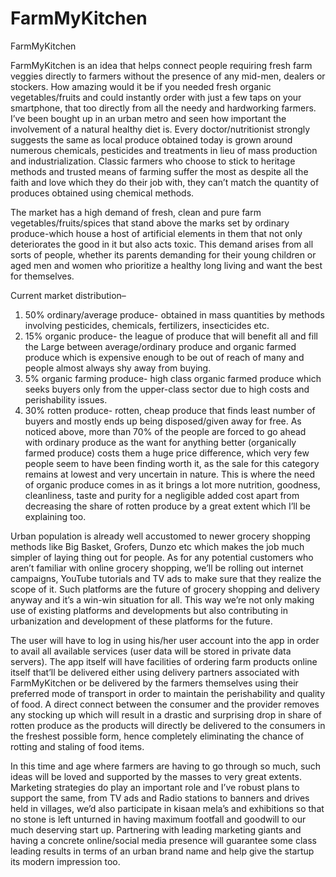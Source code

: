 # FarmMyKitchen

 FarmMyKitchen


FarmMyKitchen is an idea that helps connect people requiring fresh farm veggies directly to farmers without the presence of any mid-men, dealers or stockers. How amazing would it be if you needed fresh organic vegetables/fruits and could instantly order with just a few taps on your smartphone, that too directly from all the needy and hardworking farmers.
I’ve been bought up in an urban metro and seen how important the involvement of a natural healthy diet is. Every doctor/nutritionist strongly suggests the same as local produce obtained today is grown around numerous chemicals, pesticides and treatments in lieu of mass production and industrialization. Classic farmers who choose to stick to heritage methods and trusted means of farming suffer the most as despite all the faith and love which they do their job with, they can’t match the quantity of produces obtained using chemical methods.

The market has a high demand of fresh, clean and pure farm vegetables/fruits/spices that stand above the marks set by ordinary produce-which house a host of artificial elements in them that not only deteriorates the good in it but also acts toxic. This demand arises from all sorts of people, whether its parents demanding for their young children or aged men and women who prioritize a healthy long living and want the best for themselves.



Current market distribution–

1) 50% ordinary/average produce- obtained in mass quantities by methods involving pesticides, chemicals, fertilizers, insecticides etc.
2) 15% organic produce- the league of produce that will benefit all and fill the Large between average/ordinary produce and organic farmed produce which is expensive enough to be out of reach of many and people almost always shy away from buying.
3) 5% organic farming produce- high class organic farmed produce which seeks buyers only from the upper-class sector due to high costs and perishability issues.
4) 30% rotten produce- rotten, cheap produce that finds least number of buyers and mostly ends up being disposed/given away for free.
As noticed above, more than 70% of the people are forced to go ahead with ordinary produce as the want for anything better (organically farmed produce) costs them a huge price difference, which very few people seem to have been finding worth it, as the sale for this category remains at lowest and very uncertain in nature. This is where the need of organic produce comes in as it brings a lot more nutrition, goodness, cleanliness, taste and purity for a negligible added cost apart from decreasing the share of rotten produce by a great extent which I’ll be explaining too. 

Urban population is already well accustomed to newer grocery shopping methods like Big Basket, Grofers, Dunzo etc which makes the job much simpler of laying thing out for people. As for any potential customers who aren’t familiar with online grocery shopping, we’ll be rolling out internet campaigns, YouTube tutorials and TV ads to make sure that they realize the scope of it. Such platforms are the future of grocery shopping and delivery anyway and it’s a win-win situation for all. This way we’re not only making use of existing platforms and developments but also contributing in urbanization and development of these platforms for the future.

The user will have to log in using his/her user account into the app in order to avail all available services (user data will be stored in private data servers). The app itself will have facilities of ordering farm products online itself that’ll be delivered either using delivery partners associated with FarmMyKitchen or be delivered by the farmers themselves using their preferred mode of transport in order to maintain the perishability and quality of food. A direct connect between the consumer and the provider removes any stocking up which will result in a drastic and surprising drop in share of rotten produce as the products will directly be delivered to the consumers in the freshest possible form, hence completely eliminating the chance of rotting and staling of food items.

In this time and age where farmers are having to go through so much, such ideas will be loved and supported by the masses to very great extents. Marketing strategies do play an important role and I’ve robust plans to support the same, from TV ads and Radio stations to banners and drives held in villages, we’d also participate in kisaan mela’s and exhibitions so that no stone is left unturned in having maximum footfall and goodwill to our much deserving start up. Partnering with leading marketing giants and having a concrete online/social media presence will guarantee some class leading results in terms of an urban brand name and help give the startup its modern impression too.


